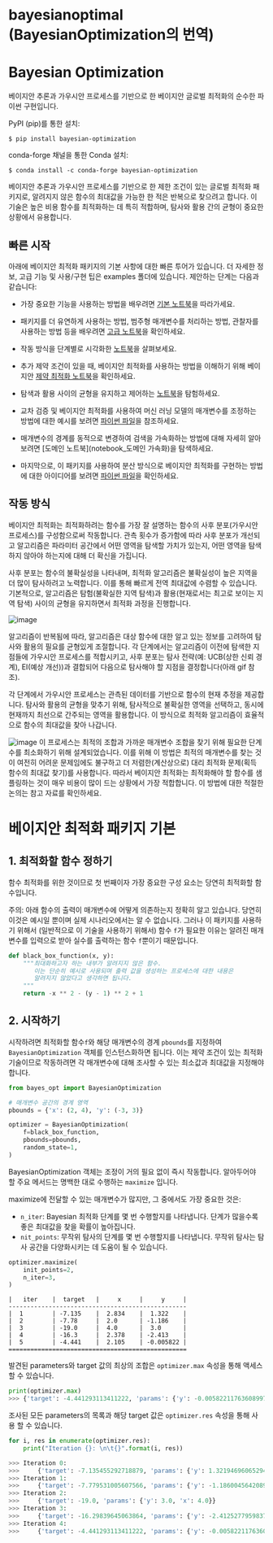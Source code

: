 # bayesianoptimal (BayesianOptimization의 번역)


# Bayesian Optimization

베이지안 추론과 가우시안 프로세스를 기반으로 한 베이지안 글로벌 최적화의 순수한 파이썬 구현입니다.

PyPI (pip)를 통한 설치:

```console
$ pip install bayesian-optimization
```

conda-forge 채널을 통한 Conda 설치:

```console
$ conda install -c conda-forge bayesian-optimization
```

베이지안 추론과 가우시안 프로세스를 기반으로 한 제한 조건이 있는 글로벌 최적화 패키지로, 알려지지 않은 함수의 최대값을 가능한 한 적은 반복으로 찾으려고 합니다. 이 기술은 높은 비용 함수를 최적화하는 데 특히 적합하며, 탐사와 활용 간의 균형이 중요한 상황에서 유용합니다.

## 빠른 시작
아래에 베이지안 최적화 패키지의 기본 사항에 대한 빠른 투어가 있습니다. 더 자세한 정보, 고급 기능 및 사용/구현 팁은 examples 폴더에 있습니다. 제안하는 단계는 다음과 같습니다:

- 가장 중요한 기능을 사용하는 방법을 배우려면 [기본 노트북](notebook_기본)을 따라가세요.

- 패키지를 더 유연하게 사용하는 방법, 범주형 매개변수를 처리하는 방법, 관찰자를 사용하는 방법 등을 배우려면 [고급 노트북](notebook_고급)을 확인하세요.

- 작동 방식을 단계별로 시각화한 [노트북](notebook_시각화)을 살펴보세요.

- 추가 제약 조건이 있을 때, 베이지안 최적화를 사용하는 방법을 이해하기 위해 베이지안 [제약 최적화 노트북](notebook_제약)을 확인하세요.

- 탐색과 활용 사이의 균형을 유지하고 제어하는 [노트북](notebook_탐색vs활용)을 탐험하세요.

- 교차 검증 및 베이지안 최적화를 사용하여 머신 러닝 모델의 매개변수를 조정하는 방법에 대한 예시를 보려면 [파이썬 파일](sklearn_exam)을 참조하세요.

- 매개변수의 경계를 동적으로 변경하여 검색을 가속화하는 방법에 대해 자세히 알아보려면 [도메인 노트북](notebook_도메인 가속화)을 탐색하세요.

- 마지막으로, 이 패키지를 사용하여 분산 방식으로 베이지안 최적화를 구현하는 방법에 대한 아이디어를 보려면 [파이썬 파일](async_최적화)을 확인하세요.


## 작동 방식
베이지안 최적화는 최적화하려는 함수를 가장 잘 설명하는 함수의 사후 분포(가우시안 프로세스)를 구성함으로써 작동합니다. 관측 횟수가 증가함에 따라 사후 분포가 개선되고 알고리즘은 파라미터 공간에서 어떤 영역을 탐색할 가치가 있는지, 어떤 영역을 탐색하지 않아야 하는지에 대해 더 확신을 가집니다.

사후 분포는 함수의 불확실성을 나타내며, 최적화 알고리즘은 불확실성이 높은 지역을 더 많이 탐사하려고 노력합니다. 이를 통해 빠르게 전역 최대값에 수렴할 수 있습니다. 기본적으로, 알고리즘은 탐험(불확실한 지역 탐색)과 활용(현재로서는 최고로 보이는 지역 탐색) 사이의 균형을 유지하면서 최적화 과정을 진행합니다.

![image](https://github.com/qor6/bayesianoptimal/assets/87318054/271fac58-1e07-43c4-85fc-6dc694ed260a)

알고리즘이 반복됨에 따라, 알고리즘은 대상 함수에 대한 알고 있는 정보를 고려하여 탐사와 활용의 필요를 균형있게 조절합니다. 각 단계에서는 알고리즘이 이전에 탐색한 지점들에 가우시안 프로세스를 적합시키고, 사후 분포는 탐사 전략(예: UCB(상한 신뢰 경계), EI(예상 개선))과 결합되어 다음으로 탐사해야 할 지점을 결정합니다(아래 gif 참조).

각 단계에서 가우시안 프로세스는 관측된 데이터를 기반으로 함수의 현재 추정을 제공합니다. 탐사와 활용의 균형을 맞추기 위해, 탐사적으로 불확실한 영역을 선택하고, 동시에 현재까지 최선으로 간주되는 영역을 활용합니다. 이 방식으로 최적화 알고리즘이 효율적으로 함수의 최대값을 찾아 나갑니다.

![image](https://github.com/qor6/bayesianoptimal/assets/87318054/bdbbf3ae-46a0-4a9a-93c4-a9947cd1f60b)
이 프로세스는 최적의 조합과 가까운 매개변수 조합을 찾기 위해 필요한 단계 수를 최소화하기 위해 설계되었습니다. 이를 위해 이 방법은 최적의 매개변수를 찾는 것이 여전히 어려운 문제임에도 불구하고 더 저렴한(계산상으로) 대리 최적화 문제(획득 함수의 최대값 찾기)를 사용합니다. 따라서 베이지안 최적화는 최적화해야 할 함수를 샘플링하는 것이 매우 비용이 많이 드는 상황에서 가장 적합합니다. 이 방법에 대한 적절한 논의는 참고 자료를 확인하세요.

베이지안 최적화 패키지 기본
===============================================
## 1. 최적화할 함수 정하기
함수 최적화를 위한 것이므로 첫 번째이자 가장 중요한 구성 요소는 당연히 최적화할 함수입니다.

주의: 아래 함수의 출력이 매개변수에 어떻게 의존하는지 정확히 알고 있습니다. 당연히 이것은 예시일 뿐이며 실제 시나리오에서는 알 수 없습니다. 그러나 이 패키지를 사용하기 위해서 (일반적으로 이 기술을 사용하기 위해서) 함수 `f`가 필요한 이유는 알려진 매개변수를 입력으로 받아 실수를 출력하는 함수 `f`뿐이기 때문입니다.

```python
def black_box_function(x, y):
    """최대화하고자 하는 내부가 알려지지 않은 함수.
       이는 단순히 예시로 사용되며 출력 값을 생성하는 프로세스에 대한 내용은
       알려지지 않았다고 생각하면 됩니다.
    """
    return -x ** 2 - (y - 1) ** 2 + 1
```

## 2. 시작하기
시작하려면 최적화할 함수`f`와 해당 매개변수의 경계 `pbounds`를 지정하여 `BayesianOptimization` 객체를 인스턴스화하면 됩니다. 이는 제약 조건이 있는 최적화 기술이므로 작동하려면 각 매개변수에 대해 조사할 수 있는 최소값과 최대값을 지정해야 합니다.
```python
from bayes_opt import BayesianOptimization

# 매개변수 공간의 경계 영역
pbounds = {'x': (2, 4), 'y': (-3, 3)}

optimizer = BayesianOptimization(
    f=black_box_function,
    pbounds=pbounds,
    random_state=1,
)
```
BayesianOptimization 객체는 조정이 거의 필요 없이 즉시 작동합니다. 알아두어야 할 주요 메서드는 명백한 대로 수행하는 `maximize` 입니다.

maximize에 전달할 수 있는 매개변수가 많지만, 그 중에서도 가장 중요한 것은:
- `n_iter`: Bayesian 최적화 단계를 몇 번 수행할지를 나타냅니다. 단계가 많을수록 좋은 최대값을 찾을 확률이 높아집니다.
- `nit_points`: 무작위 탐사의 단계를 몇 번 수행할지를 나타냅니다. 무작위 탐사는 탐사 공간을 다양화시키는 데 도움이 될 수 있습니다.

```python
optimizer.maximize(
    init_points=2,
    n_iter=3,
)
```

    |   iter    |  target   |     x     |     y     |
    -------------------------------------------------
    |  1        | -7.135    |  2.834    |  1.322    |
    |  2        | -7.78     |  2.0      | -1.186    |
    |  3        | -19.0     |  4.0      |  3.0      |
    |  4        | -16.3     |  2.378    | -2.413    |
    |  5        | -4.441    |  2.105    | -0.005822 |
    =================================================



발견된 parameters와 target 값의 최상의 조합은 `optimizer.max` 속성을 통해 액세스할 수 있습니다.
```python
print(optimizer.max)
>>> {'target': -4.441293113411222, 'params': {'y': -0.005822117636089974, 'x': 2.104665051994087}}
```

조사된 모든 parameters의 목록과 해당 target 값은 `optimizer.res` 속성을 통해 사용 할 수 있습니다.
```python
for i, res in enumerate(optimizer.res):
    print("Iteration {}: \n\t{}".format(i, res))

>>> Iteration 0:
>>>     {'target': -7.135455292718879, 'params': {'y': 1.3219469606529488, 'x': 2.8340440094051482}}
>>> Iteration 1:
>>>     {'target': -7.779531005607566, 'params': {'y': -1.1860045642089614, 'x': 2.0002287496346898}}
>>> Iteration 2:
>>>     {'target': -19.0, 'params': {'y': 3.0, 'x': 4.0}}
>>> Iteration 3:
>>>     {'target': -16.29839645063864, 'params': {'y': -2.412527795983739, 'x': 2.3776144540856503}}
>>> Iteration 4:
>>>     {'target': -4.441293113411222, 'params': {'y': -0.005822117636089974, 'x': 2.104665051994087}}
```



